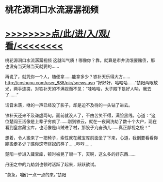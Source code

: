 # 桃花源洞口水流潺潺视频

# <a href="https://github.com/dangole/dfs/issues/1">>>>>>>>>点/此/进/入/观/看/<<<<<<<<</a>

桃花源洞口水流潺潺视频
这就叫气质！哪像你？靠，就算是市井流氓要赌债，那也没有当天赌当天就要的……

再说了，就凭你一个人，随便拿……能拿多少？铁补天乐得大方……
http://cnshupu.com/user_888/pic/snews.asp
“好好好，哈哈哈……”楚阳两眼放光，两手连搓，对铁补天的不满视而不见：“哇哈哈，太子殿下是好人呐，我去了……”

话音未落，咻的一声已经没了影子，却是迫不及待的一头钻了进去。

铁补天还来不及谦虚两句，面前就没人了，不由苦笑不得，满脸黑线。心道：“这位楚阎王活像是上辈子穷疯了……刚到铁云，就在一夜间洗劫了数十个大户，现在看到皇宫藏宝库，也活像是山贼进了村，那股子亢奋劲儿……真正鄙视之极！”

想着，令人搬来了一把椅子，索性就在藏宝库前面坐了下来，心道，我倒要看看你能搬走多少？瞧你这守财奴的样子……哼哼……

楚阳一步进入藏宝库，顿时被晃了眼一下，天啊，这么多的好东西……

丹田之中的九劫剑也顿时活跃了起来，跃跃欲试。

“莫急，咱们一点一点的来。”楚阳
